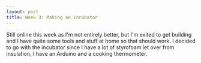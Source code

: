 ```yaml
---
layout: post
title: Week 3: Making an incubator
---
```


Still online this week as I'm not entirely better, but I'm exited to get building and I have quite some tools and stuff at home so that should work. I decided to go with the incubator since I have a lot of styrofoam let over from insulation, I have an Arduino and a cooking thermometer. 
